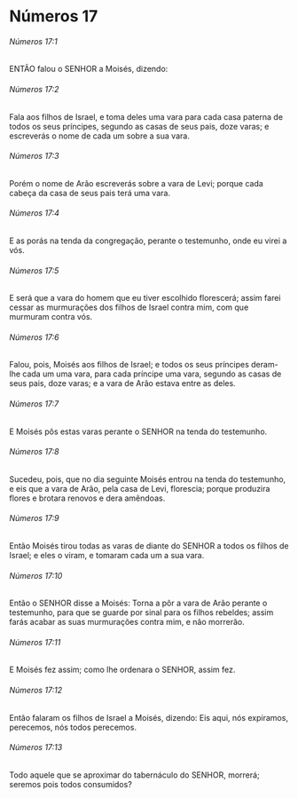# Números 17

###### Números 17:1

ENTÃO falou o SENHOR a Moisés, dizendo:

###### Números 17:2

Fala aos filhos de Israel, e toma deles uma vara para cada casa paterna de todos os seus príncipes, segundo as casas de seus pais, doze varas; e escreverás o nome de cada um sobre a sua vara.

###### Números 17:3

Porém o nome de Arão escreverás sobre a vara de Levi; porque cada cabeça da casa de seus pais terá uma vara.

###### Números 17:4

E as porás na tenda da congregação, perante o testemunho, onde eu virei a vós.

###### Números 17:5

E será que a vara do homem que eu tiver escolhido florescerá; assim farei cessar as murmurações dos filhos de Israel contra mim, com que murmuram contra vós.

###### Números 17:6

Falou, pois, Moisés aos filhos de Israel; e todos os seus príncipes deram-lhe cada um uma vara, para cada príncipe uma vara, segundo as casas de seus pais, doze varas; e a vara de Arão estava entre as deles.

###### Números 17:7

E Moisés pôs estas varas perante o SENHOR na tenda do testemunho.

###### Números 17:8

Sucedeu, pois, que no dia seguinte Moisés entrou na tenda do testemunho, e eis que a vara de Arão, pela casa de Levi, florescia; porque produzira flores e brotara renovos e dera amêndoas.

###### Números 17:9

Então Moisés tirou todas as varas de diante do SENHOR a todos os filhos de Israel; e eles o viram, e tomaram cada um a sua vara.

###### Números 17:10

Então o SENHOR disse a Moisés: Torna a pôr a vara de Arão perante o testemunho, para que se guarde por sinal para os filhos rebeldes; assim farás acabar as suas murmurações contra mim, e não morrerão.

###### Números 17:11

E Moisés fez assim; como lhe ordenara o SENHOR, assim fez.

###### Números 17:12

Então falaram os filhos de Israel a Moisés, dizendo: Eis aqui, nós expiramos, perecemos, nós todos perecemos.

###### Números 17:13

Todo aquele que se aproximar do tabernáculo do SENHOR, morrerá; seremos pois todos consumidos?

